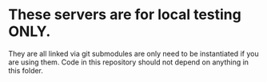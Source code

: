 # These servers are for local testing ONLY.

They are all linked via git submodules are only need to be instantiated if you are using them. Code in this repository should not depend on anything in this folder.